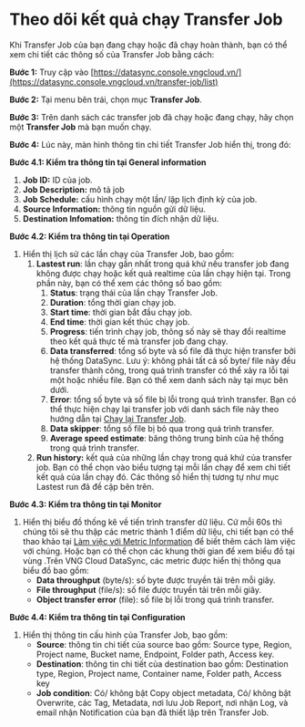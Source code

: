 # Theo dõi kết quả chạy Transfer Job

Khi Transfer Job của bạn đang chạy hoặc đã chạy hoàn thành, bạn có thể xem chi tiết các thông số của Transfer Job bằng cách:&#x20;

**Bước 1:** Truy cập vào [https://datasync.console.vngcloud.vn/](https://datasync.console.vngcloud.vn/transfer-job/list)

**Bước 2:** Tại menu bên trái, chọn mục **Transfer Job**.&#x20;

**Bước 3:** Trên danh sách các transfer job đã chạy hoặc đang chạy, hãy chọn một **Transfer Job** mà bạn muốn chạy.&#x20;

**Bước 4:** Lúc này, màn hình thông tin chi tiết Transfer Job hiển thị, trong đó:&#x20;

**Bước 4.1: Kiểm tra thông tin tại General information**

1. **Job ID:** ID của job.
2. **Job Description:** mô tả job
3. **Job Schedule:** cấu hình chạy một lần/ lập lịch định kỳ của job.
4. **Source Information:** thông tin nguồn gửi dữ liệu.
5. **Destination Infomation:** thông tin đích nhận dữ liệu.

**Bước 4.2: Kiểm tra thông tin tại Operation**

1. Hiển thị lịch sử các lần chạy của Transfer Job, bao gồm:
   1. **Lastest run**: lần chạy gần nhất trong quá khứ nếu transfer job đang không được chạy hoặc kết quả realtime của lần chạy hiện tại. Trong phần này, bạn có thể xem các thông số bao gồm:
      1. **Status**: trạng thái của lần chạy Transfer Job.&#x20;
      2. **Duration**: tổng thời gian chạy job.
      3. **Start time**: thời gian bắt đầu chạy job.
      4. **End time**: thời gian kết thúc chạy job.
      5. **Progress**: tiến trình chạy job, thông số này sẽ thay đổi realtime theo kết quả thực tế mà transfer job đang chạy.
      6. **Data transferred**: tổng số byte và số file đã thực hiện transfer bởi hệ thống DataSync. Lưu ý: không phải tất cả số byte/ file này đều transfer thành công, trong quá trình transfer có thể xảy ra lỗi tại một hoặc nhiều file. Bạn có thể xem danh sách này tại mục bên dưới.
      7. **Error**: tổng số byte và số file bị lỗi trong quá trình transfer. Bạn có thể thực hiện chạy lại transfer job với danh sách file này theo hướng dẫn tại [Chạy lại Transfer Job](http://docs.vngcloud.vn/pages/viewpage.action?pageId=73761209).
      8. **Data skipper**: tổng số file bị bỏ qua trong quá trình transfer.&#x20;
      9. **Average speed estimate**: băng thông trung bình của hệ thống trong quá trình transfer.
   2. **Run history:** kết quả của những lần chạy trong quá khứ của transfer job. Bạn có thể chọn vào biểu tượng <img src="http://docs.vngcloud.vn/download/thumbnails/73761255/image2024-3-14_10-21-27.png?version=1&#x26;modificationDate=1710386487732&#x26;api=v2" alt="" data-size="line">tại mỗi lần chạy để xem chi tiết kết quả của lần chạy đó. Các thông số hiển thị tương tự như mục Lastest run đã đề cập bên trên.

**Bước 4.3: Kiểm tra thông tin tại Monitor**

1. Hiển thị biểu đồ thống kê về tiến trình transfer dữ liệu. Cứ mỗi 60s thì chúng tôi sẽ thu thập các metric thành 1 điểm dữ liệu, chi tiết bạn có thể thao khảo tại [Làm việc với Metric Information](http://docs.vngcloud.vn/pages/viewpage.action?pageId=49651188) để biết thêm cách làm việc với chúng. Hoặc bạn có thể chọn các khung thời gian để xem biểu đồ tại vùng <img src="http://docs.vngcloud.vn/download/thumbnails/73761255/image2024-3-14_10-26-31.png?version=1&#x26;modificationDate=1710386792108&#x26;api=v2" alt="" data-size="original">.Trên VNG Cloud DataSync, các metric được hiển thị thông qua biểu đồ bao gồm:&#x20;
   * **Data throughput** (byte/s): số byte được truyền tải trên mỗi giây.
   * **File throughput** (file/s): số file được truyền tải trên mỗi giây.
   * **Object transfer error** (file): số file bị lỗi trong quá trình transfer.

**Bước 4.4: Kiểm tra thông tin tại Configuration**

1. Hiển thị thông tin cấu hình của Transfer Job, bao gồm:
   * **Source**: thông tin chi tiết của source bao gồm: Source type, Region, Project name, Bucket name, Endpoint, Folder path, Access key.
   * **Destination**: thông tin chi tiết của destination bao gồm: Destination type, Region, Project name, Container name, Folder path, Access key
   * **Job condition**: Có/ không bật Copy object metadata, Có/ không bật Overwrite, các Tag, Metadata, nơi lưu Job Report, nơi nhận Log, và email nhận Notification của bạn đã thiết lập trên Transfer Job.
